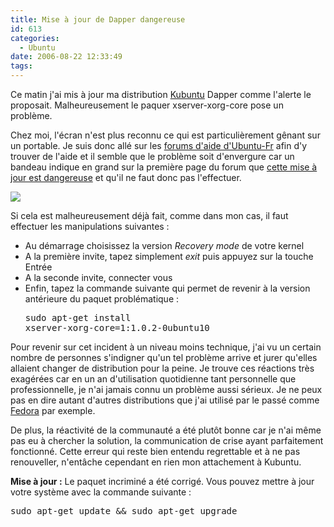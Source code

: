 ```yaml
---
title: Mise à jour de Dapper dangereuse
id: 613
categories:
  - Ubuntu
date: 2006-08-22 12:33:49
tags:
---
```


Ce matin j'ai mis à jour ma distribution [Kubuntu](http://http://www.kubuntu.org/) Dapper comme l'alerte le proposait. Malheureusement le paquer xserver-xorg-core pose un problème.

Chez moi, l'écran n'est plus reconnu ce qui est particulièrement gênant sur un portable. Je suis donc allé sur les [forums d'aide d'Ubuntu-Fr](http://forum.ubuntu-fr.org/) afin d'y trouver de l'aide et il semble que le problème soit d'envergure car un bandeau indique en grand sur la première page du forum que [cette mise à jour est dangereuse](http://forum.ubuntu-fr.org/viewtopic.php?id=56984) et qu'il ne faut donc pas l'effectuer.

![](/images/prob_maj_dapper.jpg)

Si cela est malheureusement déjà fait, comme dans mon cas, il faut effectuer les manipulations suivantes&nbsp;:

*   Au démarrage choisissez la version _Recovery mode_ de votre kernel
*   A la première invite, tapez simplement _exit_ puis appuyez sur la touche Entrée
*   A la seconde invite, connecter vous
*   Enfin, tapez la commande suivante qui permet de revenir à la version antérieure du paquet problématique&nbsp;: <pre>sudo apt-get install xserver-xorg-core=1:1.0.2-0ubuntu10</pre> 

Pour revenir sur cet incident à un niveau moins technique, j'ai vu un certain nombre de personnes s'indigner qu'un tel problème arrive et jurer qu'elles allaient changer de distribution pour la peine. Je trouve ces réactions très exagérées car en un an d'utilisation quotidienne tant personnelle que professionnelle, je n'ai jamais connu un problème aussi sérieux. Je ne peux pas en dire autant d'autres distributions que j'ai utilisé par le passé comme [Fedora](http://fedora.redhat.com/) par exemple.

De plus, la réactivité de la communauté a été plutôt bonne car je n'ai même pas eu à chercher la solution, la communication de crise ayant parfaitement fonctionné. Cette erreur qui reste bien entendu regrettable et à ne pas renouveller, n'entâche cependant en rien mon attachement à Kubuntu.

**Mise à jour :** Le paquet incriminé a été corrigé. Vous pouvez mettre à jour votre système avec la commande suivante&nbsp;:
 <pre>sudo apt-get update &amp;&amp; sudo apt-get upgrade</pre>